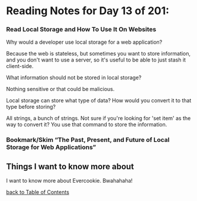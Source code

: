 # Reading Notes for Day 13 of 201:

### Read Local Storage and How To Use It On Websites

Why would a developer use local storage for a web application?

Because the web is stateless, but sometimes you want to store information, and you don't want to use a server, so it's useful to be able to just stash it client-side.

What information should not be stored in local storage?

Nothing sensitive or that could be malicious.

Local storage can store what type of data? How would you convert it to that type before storing?

All strings, a bunch of strings. Not sure if you're looking for 'set item' as the way to convert it? You use that command to store the information.

### Bookmark/Skim “The Past, Present, and Future of Local Storage for Web Applications”

## Things I want to know more about

I want to know more about Evercookie. Bwahahaha!

[back to Table of Contents](./README.md)

